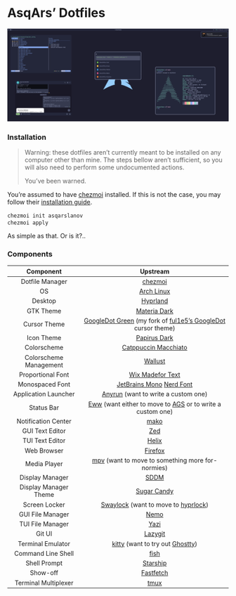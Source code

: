 # AsqArs’ Dotfiles

![Preview](assets/preview.png)

### Installation

> Warning: these dotfiles aren&CloseCurlyQuote;t currently meant to be installed
> on any computer other than mine. The steps bellow aren&CloseCurlyQuote;t
> sufficient, so you will also need to perform some undocumented actions.
>
> You&CloseCurlyQuote;ve been warned.

You&CloseCurlyQuote;re assumed to have [chezmoi](https://www.chezmoi.io/)
installed. If this is not the case, you may follow their
[installation guide](https://www.chezmoi.io/install/#__tabbed_2_2).

```shell
chezmoi init asqarslanov
chezmoi apply
```

As simple as that. Or is it?..

### Components

|       Component        |                                                                                Upstream                                                                                 |
| :--------------------: | :---------------------------------------------------------------------------------------------------------------------------------------------------------------------: |
|    Dotfile Manager     |                                                              [chezmoi](https://github.com/twpayne/chezmoi)                                                              |
|           OS           |                                                               [Arch Linux](https://github.com/archlinux)                                                                |
|        Desktop         |                                                             [Hyprland](https://github.com/hyprwm/Hyprland)                                                              |
|       GTK Theme        |                                                         [Materia Dark](https://github.com/nana-4/materia-theme)                                                         |
|      Cursor Theme      | [GoogleDot Green](https://github.com/asqarslanov/Google_Cursor) (my fork of [ful1e5&CloseCurlyQuote;s GoogleDot](https://github.com/ful1e5/Google_Cursor) cursor theme) |
|       Icon Theme       |                                              [Papirus Dark](https://github.com/PapirusDevelopmentTeam/papirus-icon-theme)                                               |
|      Colorscheme       |                                                    [Catppuccin Macchiato](https://github.com/catppuccin/catppuccin)                                                     |
| Colorscheme Management |                                                        [Wallust](https://codeberg.org/explosion-mental/wallust)                                                         |
|   Proportional Font    |                                                     [Wix Madefor Text](https://github.com/wix-incubator/wixmadefor)                                                     |
|    Monospaced Font     |                            [JetBrains Mono](https://github.com/JetBrains/JetBrainsMono) [Nerd Font](https://github.com/ryanoasis/nerd-fonts)                            |
|  Application Launcher  |                                                [Anyrun](https://github.com/Kirottu/anyrun) (want to write a custom one)                                                 |
|       Status Bar       |                       [Eww](https://github.com/elkowar/eww) (want either to move to [AGS](https://github.com/Aylur/ags) or to write a custom one)                       |
|  Notification Center   |                                                                [mako](https://github.com/emersion/mako)                                                                 |
|    GUI Text Editor     |                                                              [Zed](https://github.com/zed-industries/zed)                                                               |
|    TUI Text Editor     |                                                             [Helix](https://github.com/helix-editor/helix)                                                              |
|      Web Browser       |                                                             [Firefox](https://github.com/mozilla/gecko-dev)                                                             |
|      Media Player      |                                          [mpv](https://github.com/mpv-player/mpv) (want to move to something more for-normies)                                          |
|    Display Manager     |                                                                  [SDDM](https://github.com/sddm/sddm)                                                                   |
| Display Manager Theme  |                                                        [Sugar Candy](https://github.com/Kangie/sddm-sugar-candy)                                                        |
|     Screen Locker      |                             [Swaylock](https://github.com/swaywm/swaylock) (want to move to [hyprlock](https://github.com/hyprwm/hyprlock))                             |
|    GUI File Manager    |                                                                [Nemo](https://github.com/linuxmint/nemo)                                                                |
|    TUI File Manager    |                                                                 [Yazi](https://github.com/sxyazi/yazi)                                                                  |
|         Git UI         |                                                           [Lazygit](https://github.com/jesseduffield/lazygit)                                                           |
|   Terminal Emulator    |                                [kitty](https://github.com/kovidgoyal/kitty) (want to try out [Ghostty](https://github.com/ghostty-org))                                 |
|   Command Line Shell   |                                                            [fish](https://github.com/fish-shell/fish-shell)                                                             |
|      Shell Prompt      |                                                            [Starship](https://github.com/starship/starship)                                                             |
|        Show-off        |                                                         [Fastfetch](https://github.com/fastfetch-cli/fastfetch)                                                         |
|  Terminal Multiplexer  |                                                                  [tmux](https://github.com/tmux/tmux)                                                                   |
